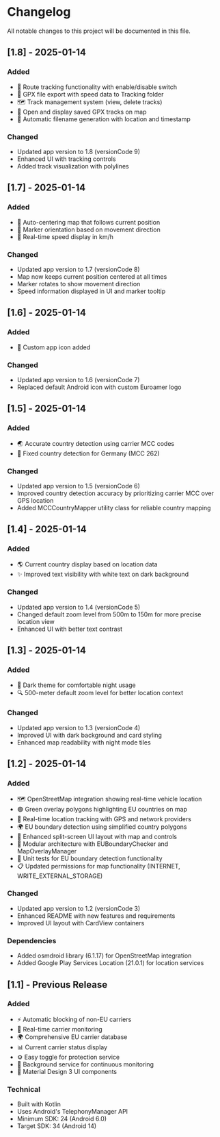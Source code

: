 # Changelog

All notable changes to this project will be documented in this file.

## [1.8] - 2025-01-14

### Added
- 📍 Route tracking functionality with enable/disable switch
- 📁 GPX file export with speed data to Tracking folder
- 🗺️ Track management system (view, delete tracks)
- 📱 Open and display saved GPX tracks on map
- 📅 Automatic filename generation with location and timestamp

### Changed
- Updated app version to 1.8 (versionCode 9)
- Enhanced UI with tracking controls
- Added track visualization with polylines

## [1.7] - 2025-01-14

### Added
- 🎯 Auto-centering map that follows current position
- 🧭 Marker orientation based on movement direction
- 🚗 Real-time speed display in km/h

### Changed
- Updated app version to 1.7 (versionCode 8)
- Map now keeps current position centered at all times
- Marker rotates to show movement direction
- Speed information displayed in UI and marker tooltip

## [1.6] - 2025-01-14

### Added
- 📱 Custom app icon added

### Changed
- Updated app version to 1.6 (versionCode 7)
- Replaced default Android icon with custom Euroamer logo

## [1.5] - 2025-01-14

### Added
- 🌏 Accurate country detection using carrier MCC codes
- 📍 Fixed country detection for Germany (MCC 262)

### Changed
- Updated app version to 1.5 (versionCode 6)
- Improved country detection accuracy by prioritizing carrier MCC over GPS location
- Added MCCCountryMapper utility class for reliable country mapping

## [1.4] - 2025-01-14

### Added
- 🌎 Current country display based on location data
- ✨ Improved text visibility with white text on dark background

### Changed
- Updated app version to 1.4 (versionCode 5)
- Changed default zoom level from 500m to 150m for more precise location view
- Enhanced UI with better text contrast

## [1.3] - 2025-01-14

### Added
- 🌙 Dark theme for comfortable night usage
- 🔍 500-meter default zoom level for better location context

### Changed
- Updated app version to 1.3 (versionCode 4)
- Improved UI with dark background and card styling
- Enhanced map readability with night mode tiles

## [1.2] - 2025-01-14

### Added
- 🗺️ OpenStreetMap integration showing real-time vehicle location
- 🟢 Green overlay polygons highlighting EU countries on map
- 📍 Real-time location tracking with GPS and network providers
- 🌍 EU boundary detection using simplified country polygons
- 📱 Enhanced split-screen UI layout with map and controls
- 🔧 Modular architecture with EUBoundaryChecker and MapOverlayManager
- 🧪 Unit tests for EU boundary detection functionality
- 📋 Updated permissions for map functionality (INTERNET, WRITE_EXTERNAL_STORAGE)

### Changed
- Updated app version to 1.2 (versionCode 3)
- Enhanced README with new features and requirements
- Improved UI layout with CardView containers

### Dependencies
- Added osmdroid library (6.1.17) for OpenStreetMap integration
- Added Google Play Services Location (21.0.1) for location services

## [1.1] - Previous Release

### Added
- ⚡ Automatic blocking of non-EU carriers
- 📡 Real-time carrier monitoring
- 🌍 Comprehensive EU carrier database
- 📊 Current carrier status display
- ⚙️ Easy toggle for protection service
- 🔧 Background service for continuous monitoring
- 📱 Material Design 3 UI components

### Technical
- Built with Kotlin
- Uses Android's TelephonyManager API
- Minimum SDK: 24 (Android 6.0)
- Target SDK: 34 (Android 14)